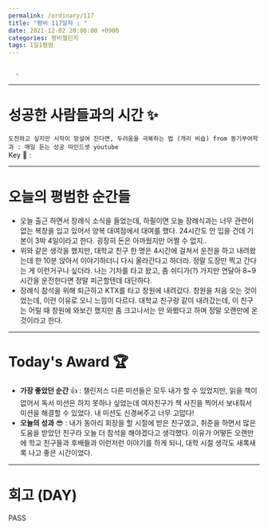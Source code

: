 ```yaml
---
permalink: /ordinary/117
title: "평비 117일차 : "
date: 2021-12-02 20:00:00 +0900
categories: 평비챌린지
tags: 1일1평범
---
```

```

  - 
```

---
# 성공한 사람들과의 시간 ✨
`도전하고 싶지만 시작이 망설여 진다면, 두려움을 극복하는 법 (개리 비숍) from 동기부여학과 : 매일 듣는 성공 마인드셋 youtube`  
Key 🔑 :


---
# 오늘의 평범한 순간들
- 오늘 출근 하면서 장례식 소식을 들었는데, 하필이면 오늘 장례식과는 너무 관련이 없는 복장을 입고 있어서 양복 대여점에서 대여를 했다. 24시간도 안 입을 건데 기본이 3박 4일이라고 한다. 굉장히 돈은 아까웠지만 어쩔 수 없지..
- 위와 같은 생각을 했지만, 대학교 친구 한 명은 4시간에 걸쳐서 운전을 하고 내려왔는데 한 10분 앉아서 이야기하더니 다시 올라간다고 하더라. 정말 도장만 찍고 간다는 게 이런거구나 싶더라. 나는 기차를 타고 왔고, 좀 쉬디가(?) 가지만 연달아 8~9시간을 운전한다면 정말 피곤할텐데 대단하다.
- 장례식 참석을 위해 퇴근하고 KTX를 타고 창원에 내려갔다. 창원을 처음 오는 것이었는데, 이런 이유로 오니 느낌이 다르다. 대학교 친구랑 같이 내려갔는데, 이 친구는 어릴 때 창원에 와보긴 했지만 좀 크고나서는 안 와봤다고 하며 정말 오랜만에 온 것이라고 한다.

---
# Today's Award 🏆
- **가장 좋았던 순간** 👍 : 챌린저스 다른 미션들은 모두 내가 할 수 있었지만, 읽을 책이 없어서 독서 미션은 하지 못하나 싶었는데 여자친구가 책 사진을 찍어서 보내줘서 미션을 해결할 수 있었다. 내 미션도 신경써주고 너무 고맙다!
- **오늘의 성과** 😎 : 내가 동아리 회장을 할 시절에 받은 친구였고, 취준을 하면서 많은 도움을 받았던 친구라 오늘 더 참석을 해야겠다고 생각했다. 이유가 어떻든 오랜만에 학교 친구들과 후배들과 이런저런 이야기를 하게 되니, 대학 시절 생각도 새록새록 나고 좋은 시간이었다.

---
# 회고 (DAY)
PASS